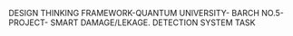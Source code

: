 DESIGN THINKING FRAMEWORK-QUANTUM UNIVERSITY- BARCH NO.5-PROJECT- SMART DAMAGE/LEKAGE. DETECTION SYSTEM TASK
